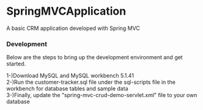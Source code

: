# SpringMVCApplication
A basic CRM application developed with Spring MVC


### Development

Below are the steps to bring up the development environment and get started.

1-)Download MySQL and MySQL workbench 5.1.41</br>
2-)Run the customer-tracker.sql file under the sql-scripts file in the workbench for database tables and sample data</br>
3-)Finally, update the "spring-mvc-crud-demo-servlet.xml" file to your own database
